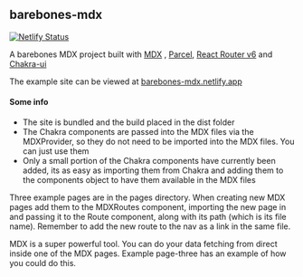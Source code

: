 ## barebones-mdx

[![Netlify Status](https://api.netlify.com/api/v1/badges/93cd2b00-de15-4ac8-861f-8c01ce5c2e9f/deploy-status)](https://app.netlify.com/sites/barebones-mdx/deploys)

A barebones MDX project built with [MDX](https://mdxjs.com/) , [Parcel](https://parceljs.org/), [React Router v6](https://reacttraining.com/blog/react-router-v6-pre/) and [Chakra-ui](https://chakra-ui.com/)

The example site can be viewed at [barebones-mdx.netlify.app](https://barebones-mdx.netlify.app/)

#### Some info

- The site is bundled and the build placed in the dist folder
- The Chakra components are passed into the MDX files via the MDXProvider, so they do not need to be imported into the MDX files. You can just use them
- Only a small portion of the Chakra components have currently been added, its as easy as importing them from Chakra and adding them to the components object to have them available in the MDX files

Three example pages are in the pages directory. When creating new MDX pages add them to the MDXRoutes component, importing the new page in and passing it to the Route component, along with its path (which is its file name). Remember to add the new route to the nav as a link in the same file.

MDX is a super powerful tool. You can do your data fetching from direct inside one of the MDX pages. Example page-three has an example of how you could do this.

